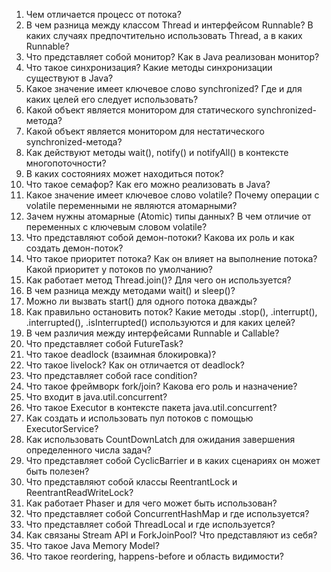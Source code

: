 1. Чем отличается процесс от потока?
2. В чем разница между классом Thread и интерфейсом Runnable? В каких случаях предпочтительно использовать Thread, а в каких Runnable?
3. Что представляет собой монитор? Как в Java реализован монитор?
4. Что такое синхронизация? Какие методы синхронизации существуют в Java?
5. Какое значение имеет ключевое слово synchronized? Где и для каких целей его следует использовать?
6. Какой объект является монитором для статического synchronized-метода?
7. Какой объект является монитором для нестатического synchronized-метода?
8. Как действуют методы wait(), notify() и notifyAll() в контексте многопоточности?
9. В каких состояниях может находиться поток?
10. Что такое семафор? Как его можно реализовать в Java?
11. Какое значение имеет ключевое слово volatile? Почему операции с volatile переменными не являются атомарными?
12. Зачем нужны атомарные (Atomic) типы данных? В чем отличие от переменных с ключевым словом volatile?
13. Что представляют собой демон-потоки? Какова их роль и как создать демон-поток?
14. Что такое приоритет потока? Как он влияет на выполнение потока? Какой приоритет у потоков по умолчанию?
15. Как работает метод Thread.join()? Для чего он используется?
16. В чем разница между методами wait() и sleep()?
17. Можно ли вызвать start() для одного потока дважды?
18. Как правильно остановить поток? Какие методы .stop(), .interrupt(), .interrupted(), .isInterrupted() используются и для каких целей?
19. В чем различия между интерфейсами Runnable и Callable?
20. Что представляет собой FutureTask?
21. Что такое deadlock (взаимная блокировка)?
22. Что такое livelock? Как он отличается от deadlock?
23. Что представляет собой race condition?
24. Что такое фреймворк fork/join? Какова его роль и назначение?
25. Что входит в java.util.concurrent?
26. Что такое Executor в контексте пакета java.util.concurrent?
27. Как создать и использовать пул потоков с помощью ExecutorService?
28. Как использовать CountDownLatch для ожидания завершения определенного числа задач?
29. Что представляет собой CyclicBarrier и в каких сценариях он может быть полезен?
30. Что представляют собой классы ReentrantLock и ReentrantReadWriteLock?
31. Как работает Phaser и для чего может быть использован?
32. Что представляет собой ConcurrentHashMap и где используется?
33. Что представляет собой ThreadLocal и где используется?
34. Как связаны Stream API и ForkJoinPool? Что представляют из себя?
35. Что такое Java Memory Model?
36. Что такое reordering, happens-before и область видимости?
